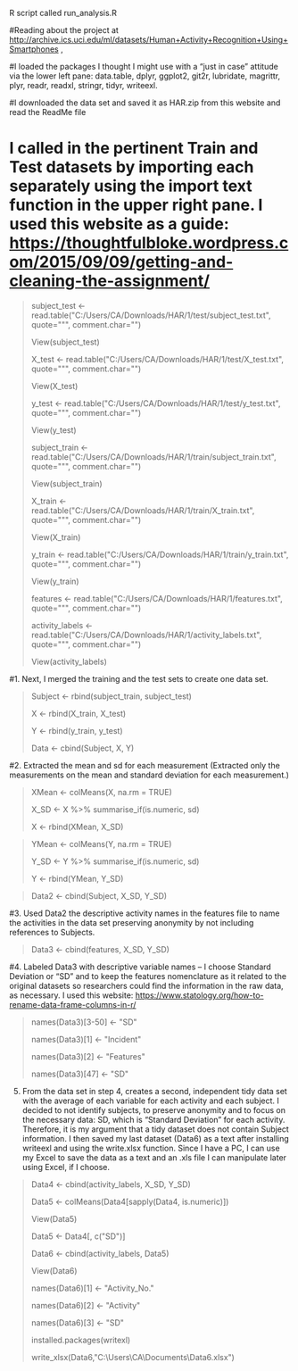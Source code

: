 R script called run_analysis.R

#Reading about the project at http://archive.ics.uci.edu/ml/datasets/Human+Activity+Recognition+Using+Smartphones , 

#I loaded the packages I thought I might use with a “just in case” attitude via the lower left pane: data.table, dplyr, ggplot2, git2r, lubridate, magrittr, plyr, readr, readxl, stringr, tidyr, writeexl.

#I downloaded the data set and saved it as HAR.zip from this website and read the ReadMe file

# I called in the pertinent Train and Test datasets by importing each separately using the import text function in the upper right pane. I used this website as a guide: https://thoughtfulbloke.wordpress.com/2015/09/09/getting-and-cleaning-the-assignment/ 	

> subject_test <- read.table("C:/Users/CA/Downloads/HAR/1/test/subject_test.txt", quote="\"", comment.char="")
> 
>   View(subject_test)
>   
> X_test <- read.table("C:/Users/CA/Downloads/HAR/1/test/X_test.txt", quote="\"", comment.char="")
> 
>   View(X_test)
>   
> y_test <- read.table("C:/Users/CA/Downloads/HAR/1/test/y_test.txt", quote="\"", comment.char="")
> 
>   View(y_test)
>   
> subject_train <- read.table("C:/Users/CA/Downloads/HAR/1/train/subject_train.txt", quote="\"", comment.char="")
> 
>   View(subject_train)
>   
> X_train <- read.table("C:/Users/CA/Downloads/HAR/1/train/X_train.txt", quote="\"", comment.char="")
> 
>   View(X_train)
>   
> y_train <- read.table("C:/Users/CA/Downloads/HAR/1/train/y_train.txt", quote="\"", comment.char="")
> 
>   View(y_train)
>   
> features <- read.table("C:/Users/CA/Downloads/HAR/1/features.txt", quote="\"", comment.char="")
> 
> activity_labels <- read.table("C:/Users/CA/Downloads/HAR/1/activity_labels.txt", quote="\"", comment.char="")
> 
>   View(activity_labels)
>   

#1. Next, I merged the training and the test sets to create one data set.

> Subject <- rbind(subject_train, subject_test)
> 
> X <- rbind(X_train, X_test)
> 
> Y <- rbind(y_train, y_test)
> 
> Data <- cbind(Subject, X, Y)
> 

#2. Extracted the mean and sd for each measurement (Extracted only the measurements on the mean and standard deviation for each measurement.) 

> XMean <- colMeans(X, na.rm = TRUE)
> 
> X_SD <- X %>% summarise_if(is.numeric, sd)
> 
> X <- rbind(XMean, X_SD)
> 

> YMean <- colMeans(Y, na.rm = TRUE)
> 
> Y_SD <- Y %>% summarise_if(is.numeric, sd)
> 
> Y <- rbind(YMean, Y_SD)
> 

> Data2 <- cbind(Subject, X_SD, Y_SD)
> 


#3. Used Data2 the descriptive activity names in the features file to name the activities in the data set preserving anonymity by not including references to Subjects.


> Data3 <- cbind(features, X_SD, Y_SD)
> 

#4. Labeled Data3 with descriptive variable names – I choose Standard Deviation or “SD” and to keep the features nomenclature as it related to the original datasets so researchers could find the information in the raw data, as necessary. I used this website: https://www.statology.org/how-to-rename-data-frame-columns-in-r/


> names(Data3)[3-50] <- "SD"
> 
> names(Data3)[1] <- "Incident"
> 
> names(Data3)[2] <- "Features"
> 
> names(Data3)[47] <- "SD"
> 

5. From the data set in step 4, creates a second, independent tidy data set with the average of each variable for each activity and each subject. I decided to not identify subjects, to preserve anonymity and to focus on the necessary data: SD, which is “Standard Deviation” for each activity. Therefore, it is my argument that a tidy dataset does not contain Subject information. I then saved my last dataset (Data6) as a text after installing writeexl and using the write.xlsx function. Since I have a PC, I can use my Excel to save the data as a text and an .xls file I can manipulate later using Excel, if I choose.


> Data4 <- cbind(activity_labels, X_SD, Y_SD)
> 
> Data5 <- colMeans(Data4[sapply(Data4, is.numeric)]) 
> 
> View(Data5)
> 
> Data5 <- Data4[, c("SD")]  
> 
> Data6 <- cbind(activity_labels, Data5)
> 
> View(Data6) 
> 
> names(Data6)[1] <- "Activity_No."
> 
> names(Data6)[2] <- "Activity"
> 
> names(Data6)[3] <- "SD"
> 
> installed.packages(writexl)
> 
> write_xlsx(Data6,"C:\\Users\\CA\\Documents\\Data6.xlsx")
> 
